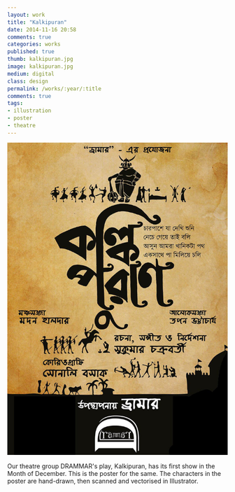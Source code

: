 ```yaml
---
layout: work
title: "Kalkipuran"
date: 2014-11-16 20:58
comments: true
categories: works
published: true
thumb: kalkipuran.jpg
image: kalkipuran.jpg
medium: digital
class: design
permalink: /works/:year/:title
comments: true
tags:
- illustration
- poster
- theatre
---
```


<div class="fotorama" data-keyboard="true" data-arrows="true" data-click="true" data-swipe="true" data-autoplay="false" data-loop="true" data-width="100%" data-ratio="800/600" data-minwidth="400" data-maxwidth="1000" data-minheight="300" data-maxheight="100%" data-fit="scaledown">
	<img src="/images/works/kalkipuran.jpg" alt="Kalkipuran" />
</div>

Our theatre group DRAMMAR's play, Kalkipuran, has its first show in the Month of December. This is the poster for the same. The characters in the poster are hand-drawn, then scanned and vectorised in Illustrator.